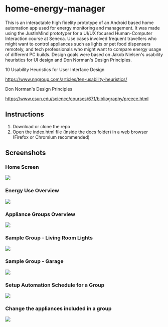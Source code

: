 # home-energy-manager

This is an interactable high fidelity prototype of an Android based home automation app used for energy monitoring and management. It was made using the JustInMind prototyper for a UI/UX focused Human-Computer Interaction course at Seneca. Use cases involved frequent travellers who might want to control appliances such as lights or pet food dispensers remotely, and tech professionals who might want to compare energy usage of different PC builds. Design goals were based on Jakob Nielsen's usability heuristics for UI design and Don Norman's Design Principles.

10 Usability Heuristics for User Interface Design

https://www.nngroup.com/articles/ten-usability-heuristics/

Don Norman's Design Principles

https://www.csun.edu/science/courses/671/bibliography/preece.html

## Instructions

1. Download or clone the repo
2. Open the index.html file (inside the docs folder) in a web browser (Firefox or Chromium recommended)

## Screenshots

### Home Screen
![](Screenshots/energy_monitor_ui_home.png)

### Energy Use Overview
![](Screenshots/energy_monitor_ui_energy_use.png)

### Appliance Groups Overview
![](Screenshots/energy_monitor_ui_groups.png)

### Sample Group - Living Room Lights
![](Screenshots/energy_monitor_ui_lights_group.png)

### Sample Group - Garage
![](Screenshots/energy_monitor_ui_garage_group.png)

### Setup Automation Schedule for a Group
![](Screenshots/energy_monitor_ui_garage_schedule.png)

### Change the appliances included in a group
![](Screenshots/energy_monitor_ui_change_appliance.png)
